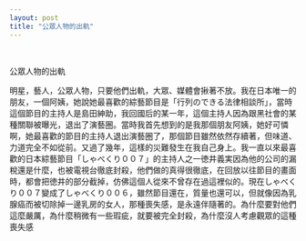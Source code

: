 ```yaml
---
layout: post
title: "公眾人物的出軌"
---
```


  
&nbsp;
&nbsp;


公眾人物的出軌

明星，藝人，公眾人物，只要他們出軌，大眾、媒體會揪著不放。我在日本唯一的朋友，一個阿姨，她說她最喜歡的綜藝節目是「行列のできる法律相談所」，當時這個節目的主持人是島田紳助，我回國后的某一年，這個主持人因為跟黑社會的某種關聯被曝光，退出了演藝圈。當時我首先想到的是我那個朋友阿姨，她好可憐啊，她最喜歡的節目的主持人退出演藝圈了，那個節目雖然依然存續著，但味道、力道完全不如從前。又過了幾年，這樣的災難發生在我自己身上。我一直以來最喜歡的日本綜藝節目「しゃべくり００７」的主持人之一徳井義実因為他的公司的漏稅還是什麼，也被電視台徹底封殺，他們做的真得很徹底，在回放以往節目的畫面時，都會把徳井的部分截掉，仿佛這個人從來不曾存在過這裡似的。現在しゃべくり００７變成了しゃべくり００６，雖然節目還在，質量也還可以，但就像因為乳腺癌而被切除掉一邊乳房的女人，那種喪失感，是永遠伴隨著的。為什麼要對他們這麼嚴厲，為什麼稍微有一些瑕疵，就要被完全封殺，為什麼沒人考慮觀眾的這種喪失感
